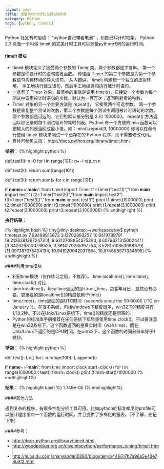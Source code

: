 ```yaml
---
layout: post
title: 测量Python代码运行的时间
category: Python
tags: [python, timeit]
---
```


Python 社区有句俗语： “python自己带着电池” ，别自己写计时框架。 Python 2.3 具备一个叫做 timeit 的完美计时工具可以测量python代码的运行时间。

#### timeit 模块

+ timeit 模块定义了接受两个参数的 Timer 类。两个参数都是字符串。 第一个参数是你要计时的语句或者函数。 传递给 Timer 的第二个参数是为第一个参数语句构建环境的导入语句。 从内部讲， timeit 构建起一个独立的虚拟环境， 手工地执行建立语句，然后手工地编译和执行被计时语句。
+ 一旦有了 Timer 对象，最简单的事就是调用 timeit()，它接受一个参数为每个测试中调用被计时语句的次数，默认为一百万次；返回所耗费的秒数。
+ Timer 对象的另一个主要方法是 repeat()， 它接受两个可选参数。 第一个参数是重复整个测试的次数，第二个参数是每个测试中调用被计时语句的次数。 两个参数都是可选的，它们的默认值分别是 3 和 1000000。 repeat() 方法返回以秒记录的每个测试循环的耗时列表。Python 有一个方便的 min 函数可以把输入的列表返回成最小值，如： min(t.repeat(3, 1000000))
你可以在命令行使用 timeit 模块来测试一个已存在的 Python 程序，而不需要修改代码。
+ 具体可参见文档： <http://docs.python.org/library/timeit.html>


**举例：**
{% highlight python %}

def test1():
    n=0
    for i in range(101):
        n+=i
    return n

def test2():
    return sum(range(101))

def test3():
    return sum(x for x in range(101))

if __name__=='__main__':
    from timeit import Timer
    t1=Timer("test1()","from __main__ import test1")
    t2=Timer("test2()","from __main__ import test2")
    t3=Timer("test3()","from __main__ import test3")
    print t1.timeit(1000000)
    print t2.timeit(1000000)
    print t3.timeit(1000000)
    print t1.repeat(3,1000000)
    print t2.repeat(3,1000000)
    print t3.repeat(3,1000000)
{% endhighlight %}

**执行结果：**

{% highlight bash %}
tiny@tiny-desktop:~/workspace/py$ python timetest.py 
7.99498915672
3.13702893257
10.6419789791
[8.2126381397247314, 8.6312708854675293, 8.6079621315002441]
[3.3426268100738525, 3.3914170265197754, 3.5281510353088379]
[11.097387075424194, 10.941920042037964, 10.874698877334595]
{% endhighlight %}


####利用time模块

* 利用time模块（仅作练习之用，不推荐）。 time.localtime(),  time.time(),  time.clock() 对比：
* time.localtime()，localtime返回的是struct_time，包含年月日，显然没有必要，更重要的是localtime()的精度依赖于time()
* time.time()，time返回的是UTC时间（seconds since the 00:00:00 UTC on January 1）。在很多系统，包括windows下精度很差，win32下的精度只有1/18.2秒。不过在Unix/Linux系统下，time()的精度还是很高的。
* Python的标准库手册推荐在任何系统下都尽量使用time.clock()。不过要注意是在win32系统下，这个函数返回的是真实时间（wall time），而在Unix/Linux下返回的是CPU时间。在win32下，这个函数的时间分辨率好于1微秒。

**举例：**
{% highlight python %}

def test():
    L=[]
    for i in range(100):
        L.append(i)

if __name__=='__main__':
    from time import clock
    start=clock()
    for i in range(1000000):
        test()
    finish=clock()
    print (finish-start)/1000000
{% endhighlight%}

**结果：**
{% highlight bash %}
1.749e-05
{% endhighlight%}

####其他方法

遇到复杂的程序，有很多性能分析工具可用。比如python的标准库里的profile可以统计程序里每一个函数的运行时间，并且提供了多样化的报表。（不了解，先记下来）

####参考：
* <http://docs.python.org/library/timeit.html>
* <http://woodpecker.org.cn/diveintopython/performance_tuning/timeit.html>
* <http://hi.baidu.com/shanyaodan0880/blog/item/b446617b7a98a5e42e73b3f2.html>

